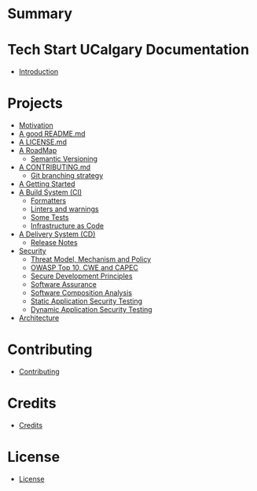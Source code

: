 # Summary

# Tech Start UCalgary Documentation

- [Introduction](./README.md)

# Projects

- [Motivation](./projects/motivation/README.md)
- [A good README.md](./projects/readme/README.md)
- [A LICENSE.md](./projects/license/README.md)
- [A RoadMap]()
  - [Semantic Versioning]()
- [A CONTRIBUTING.md]()
  - [Git branching strategy]()
- [A Getting Started]()
- [A Build System (CI)]()
  - [Formatters]()
  - [Linters and warnings]()
  - [Some Tests]()
  - [Infrastructure as Code]()
- [A Delivery System (CD)]()
  - [Release Notes]()
- [Security]()
  - [Threat Model, Mechanism and Policy]()
  - [OWASP Top 10, CWE and CAPEC]()
  - [Secure Development Principles]()
  - [Software Assurance]()
  - [Software Composition Analysis]()
  - [Static Application Security Testing]()
  - [Dynamic Application Security Testing]()
- [Architecture]()

# Contributing

- [Contributing](./contributing/README.md)

# Credits

- [Credits](./credits/README.md)

# License

- [License](./LICENSE.md)
